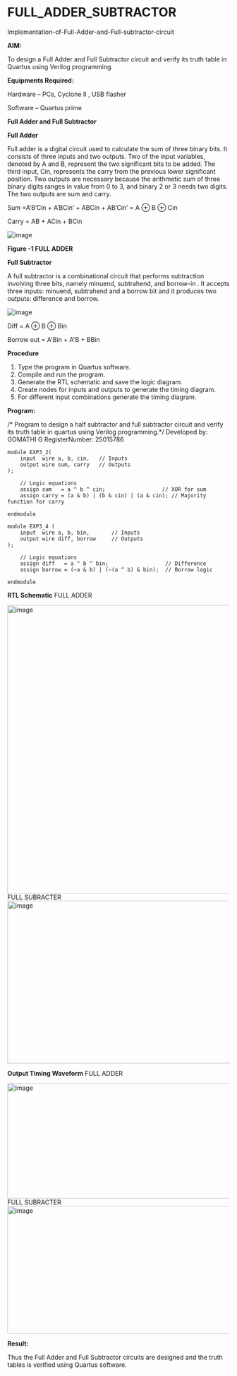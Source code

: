 # FULL_ADDER_SUBTRACTOR

Implementation-of-Full-Adder-and-Full-subtractor-circuit

**AIM:**

To design a Full Adder and Full Subtractor circuit and verify its truth table in Quartus using Verilog programming.

**Equipments Required:**

Hardware – PCs, Cyclone II , USB flasher

Software – Quartus prime

**Full Adder and Full Subtractor**

**Full Adder**

Full adder is a digital circuit used to calculate the sum of three binary bits. It consists of three inputs and two outputs. Two of the input variables, denoted by A and B, represent the two significant bits to be added. The third input, Cin, represents the carry from the previous lower significant position. Two outputs are necessary because the arithmetic sum of three binary digits ranges in value from 0 to 3, and binary 2 or 3 needs two digits. The two outputs are sum and carry.

Sum =A’B’Cin + A’BCin’ + ABCin + AB’Cin’ = A ⊕ B ⊕ Cin 

Carry = AB + ACin + BCin

![image](https://github.com/naavaneetha/FULL_ADDER_SUBTRACTOR/assets/154305477/0f30ba51-5ffb-4198-845f-18e054f675e7)

**Figure -1 FULL ADDER**

**Full Subtractor**

A full subtractor is a combinational circuit that performs subtraction involving three bits, namely minuend, subtrahend, and borrow-in . It accepts three inputs: minuend, subtrahend and a borrow bit and it produces two outputs: difference and borrow.

![image](https://github.com/naavaneetha/FULL_ADDER_SUBTRACTOR/assets/154305477/02b24f51-ab51-4304-9ad6-7b81ffc1ead5)

Diff = A ⊕ B ⊕ Bin 

Borrow out = A'Bin + A'B + BBin


**Procedure**

1. Type the program in Quartus software.
2. Compile and run the program.
3. Generate the RTL schematic and save the logic diagram.
4. Create nodes for inputs and outputs to generate the timing diagram.
5. For different input combinations generate the timing diagram.

**Program:**

/* Program to design a half subtractor and full subtractor circuit and verify its truth table in quartus using Verilog programming.*/
Developed by: GOMATHI G
RegisterNumber: 25015786

```
module EXP3_2(
    input  wire a, b, cin,   // Inputs
    output wire sum, carry   // Outputs
);

    // Logic equations
    assign sum   = a ^ b ^ cin;                  // XOR for sum
    assign carry = (a & b) | (b & cin) | (a & cin); // Majority function for carry

endmodule
```

```
module EXP3_4 (
    input  wire a, b, bin,       // Inputs
    output wire diff, borrow     // Outputs
);

    // Logic equations
    assign diff   = a ^ b ^ bin;                  // Difference
    assign borrow = (~a & b) | (~(a ^ b) & bin);  // Borrow logic

endmodule

```


**RTL Schematic**
FULL ADDER

<img width="988" height="653" alt="image" src="https://github.com/user-attachments/assets/fee0e8e9-f974-4ed6-b9cd-37e8306b9503" />
FULL SUBRACTER

<img width="918" height="368" alt="image" src="https://github.com/user-attachments/assets/c35c95c5-3563-4c51-8d2c-5b8c701d2c66" />


**Output Timing Waveform**
FULL ADDER

<img width="1312" height="261" alt="image" src="https://github.com/user-attachments/assets/70d2bfdf-309b-4a04-8ec4-aa1d34f2abf7" />
FULL SUBRACTER

<img width="1291" height="289" alt="image" src="https://github.com/user-attachments/assets/2b64eb7b-59cf-45e8-aa66-c214083d7f30" />


**Result:**

Thus the Full Adder and Full Subtractor circuits are designed and the truth tables is verified using Quartus software.



